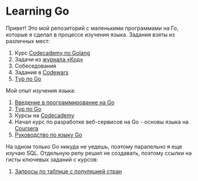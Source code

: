 # Learning Go

Привет!
Это мой репозиторий с маленькими программами на Го, которые я сделал в процессе изучения языка. Задания взяты из различных мест:
1. Курс [Codecademy по Golang](https://www.codecademy.com/learn/learn-go)
2. Задачи из [журнала «Код»](https://thecode.media/zadacha/)
3. Собеседования
4. Задания в [Codewars](https://www.codewars.com/users/Shantaramka)
5. [Tур по Go](https://go-tour-ru-ru.appspot.com/list)


Мой опыт изучения языка:
1. [Введение в программирование на Go](http://golang-book.ru/)
2. [Tур по Go](https://go-tour-ru-ru.appspot.com/list)
3. Курсы на [Codecademy](https://www.codecademy.com/profiles/shantaramka)
4. Начал курс по разработке веб-сервисов на Go - основы языка на [Coursera](https://www.coursera.org/learn/golang-webservices-1)
5. [Руководство по языку Go](https://metanit.com/go/tutorial/)

На одном только Go никуда не уедешь, поэтому паралельно я еще изучаю SQL. Отдельную репу решил не создавать, поэтому ссылки на гисты ключевых заданий с курсов:
1. [Запросы по таблице с популяцией стран](https://gist.github.com/Shantaramka/bb301f9102c835625168f232dedf97ce)
